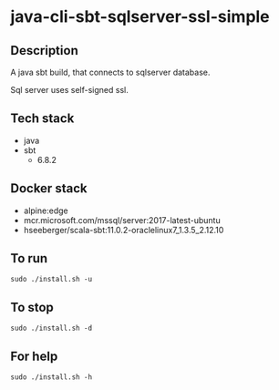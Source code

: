 # java-cli-sbt-sqlserver-ssl-simple

## Description
A java sbt build, that connects to sqlserver database.

Sql server uses self-signed ssl.

## Tech stack
- java
- sbt
  - 6.8.2

## Docker stack
- alpine:edge
- mcr.microsoft.com/mssql/server:2017-latest-ubuntu
- hseeberger/scala-sbt:11.0.2-oraclelinux7_1.3.5_2.12.10

## To run
`sudo ./install.sh -u`

## To stop
`sudo ./install.sh -d`

## For help
`sudo ./install.sh -h`
